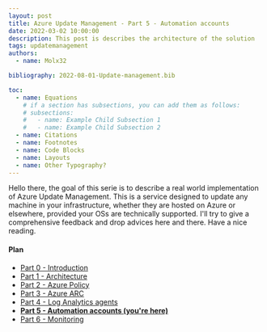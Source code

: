 ```yaml
---
layout: post
title: Azure Update Management - Part 5 - Automation accounts
date: 2022-03-02 10:00:00
description: This post is describes the architecture of the solution
tags: updatemanagement
authors:
  - name: Molx32

bibliography: 2022-08-01-Update-management.bib

toc:
  - name: Equations
    # if a section has subsections, you can add them as follows:
    # subsections:
    #   - name: Example Child Subsection 1
    #   - name: Example Child Subsection 2
  - name: Citations
  - name: Footnotes
  - name: Code Blocks
  - name: Layouts
  - name: Other Typography?
---
```

Hello there, the goal of this serie is to describe a real world implementation of Azure Update Management. This is a service designed to update any machine in your infrastructure, whether they are hosted on Azure or elsewhere, provided your OSs are technically supported. I'll try to give a comprehensive feedback and drop advices here and there. Have a nice reading.

#### Plan
- [Part 0 - Introduction](/blog/2021/Update-management-00/)
- [Part 1 - Architecture](/blog/2021/Update-management-01/)
- [Part 2 - Azure Policy](/blog/2021/Update-management-011/)
- [Part 3 - Azure ARC](/blog/2021/Update-management-02/)
- [Part 4 - Log Analytics agents](/blog/2021/Update-management-03/)
- <b>[Part 5 - Automation accounts (you're here)](/blog/2021/Update-management-04/)</b>
- [Part 6 - Monitoring](/blog/2021/Update-management-05/)
